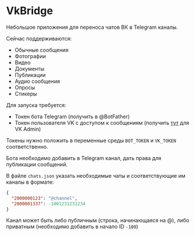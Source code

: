 # VkBridge

Небольшое приложения для переноса чатов ВК в Telegram каналы.

Сейчас поддерживаются:
* Обычные сообщения
* Фотографии
* Видео
* Документы
* Публикации
* Аудио сообщения
* Опросы
* Стикеры

Для запуска требуется:
* Токен бота Telegram (получить в @BotFather)
* Токен пользователя VK с доступом к сообщениям (получить [тут](https://vkhost.github.io/) для VK Admin)

Токены нужно положить в переменные среды `BOT_TOKEN` и `VK_TOKEN` соответственно.

Бота необходимо добавить в Telegram канал, дать права для публикации сообщений.

В файле `chats.json` указать необходимые чаты и соответствующие им каналы в формате:
```json
{
  "2000000123": "@channel",
  "2000001337": -1001231231234
}
```
Канал может быть либо публичным (строка, начинающаяся на @), либо приватным (необходимо добавить в начало ID `-100`)